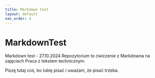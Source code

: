 ```yaml
---
title: Markdown test
layout: default
nav_order: 4
---
```


# MarkdownTest
 Markdown test - 27.10.2024
Repozytorium to ćwiczenie z Markdowna na zajęciach Praca z tekstem technicznym.

Piszę tutaj coś, bo lubię pisać i uważam, że pisać trzeba.